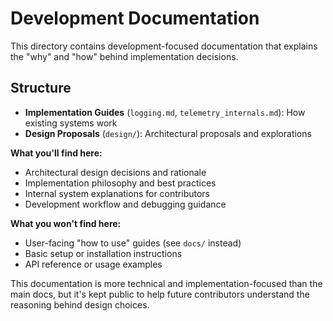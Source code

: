 # Development Documentation

This directory contains development-focused documentation that explains the "why" and "how" behind implementation decisions.

## Structure

- **Implementation Guides** (`logging.md`, `telemetry_internals.md`): How existing systems work
- **Design Proposals** (`design/`): Architectural proposals and explorations

**What you'll find here:**

- Architectural design decisions and rationale
- Implementation philosophy and best practices
- Internal system explanations for contributors
- Development workflow and debugging guidance

**What you won't find here:**

- User-facing "how to use" guides (see `docs/` instead)
- Basic setup or installation instructions
- API reference or usage examples

This documentation is more technical and implementation-focused than the main docs, but it's kept public to help future contributors understand the reasoning behind design choices.
